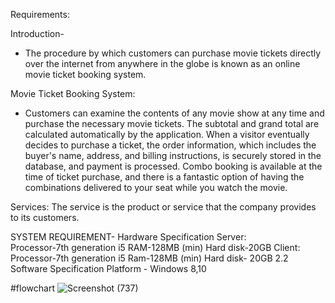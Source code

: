 Requirements:

Introduction-
-	The procedure by which customers can purchase movie tickets directly over the internet from anywhere in the globe is known as an online movie ticket booking system.

Movie Ticket Booking System:
-	Customers can examine the contents of any movie show at any time and purchase the necessary movie tickets. The subtotal and grand total are calculated automatically by the application. When a visitor eventually decides to purchase a ticket, the order information, which includes the buyer's name, address, and billing instructions, is securely stored in the database, and payment is processed. Combo booking is available at the time of ticket purchase, and there is a fantastic option of having the combinations delivered to your seat while you watch the movie.

Services:
The service is the product or service that the company provides to its customers.

SYSTEM REQUIREMENT-
   Hardware Specification  Server:  
Processor-7th generation i5  RAM-128MB (min)  Hard disk-20GB  Client:  Processor-7th generation i5  Ram-128MB (min)  Hard disk- 20GB  2.2 
Software Specification  Platform - Windows 8,10

#flowchart
![Screenshot (737)](https://user-images.githubusercontent.com/88128511/161400146-1955fdde-17de-4557-b962-16b9d5717a83.png)
